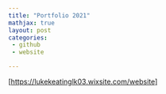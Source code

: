 ```yaml
---
title: "Portfolio 2021"
mathjax: true
layout: post
categories:
 - github
 - website

---
```


[https://lukekeatinglk03.wixsite.com/website]
